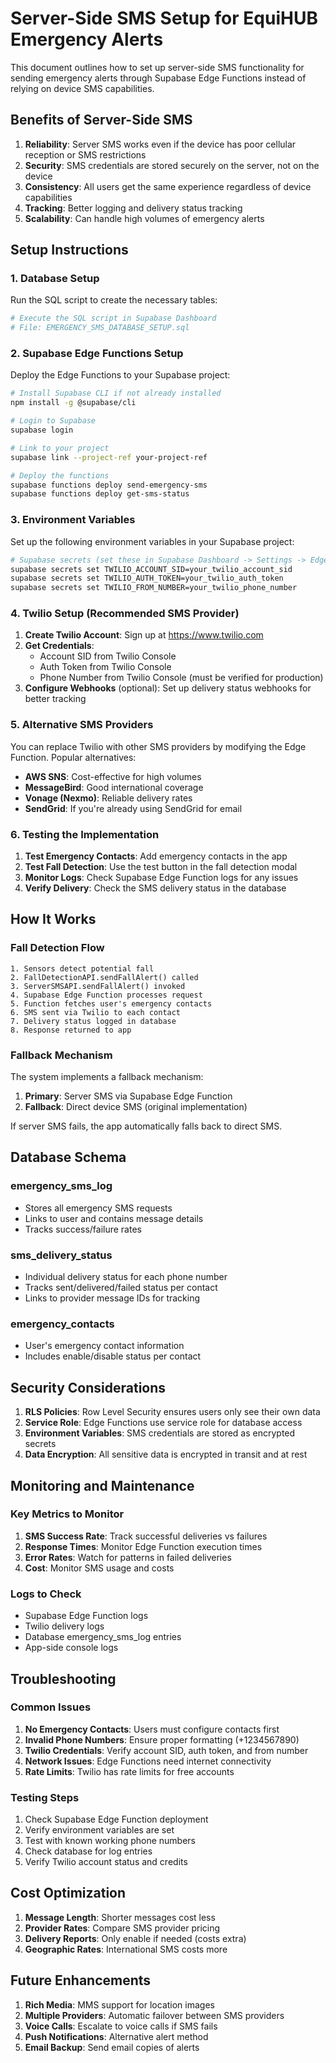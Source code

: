 # Server-Side SMS Setup for EquiHUB Emergency Alerts

This document outlines how to set up server-side SMS functionality for sending emergency alerts through Supabase Edge Functions instead of relying on device SMS capabilities.

## Benefits of Server-Side SMS

1. **Reliability**: Server SMS works even if the device has poor cellular reception or SMS restrictions
2. **Security**: SMS credentials are stored securely on the server, not on the device
3. **Consistency**: All users get the same experience regardless of device capabilities
4. **Tracking**: Better logging and delivery status tracking
5. **Scalability**: Can handle high volumes of emergency alerts

## Setup Instructions

### 1. Database Setup

Run the SQL script to create the necessary tables:

```bash
# Execute the SQL script in Supabase Dashboard
# File: EMERGENCY_SMS_DATABASE_SETUP.sql
```

### 2. Supabase Edge Functions Setup

Deploy the Edge Functions to your Supabase project:

```bash
# Install Supabase CLI if not already installed
npm install -g @supabase/cli

# Login to Supabase
supabase login

# Link to your project
supabase link --project-ref your-project-ref

# Deploy the functions
supabase functions deploy send-emergency-sms
supabase functions deploy get-sms-status
```

### 3. Environment Variables

Set up the following environment variables in your Supabase project:

```bash
# Supabase secrets (set these in Supabase Dashboard -> Settings -> Edge Functions)
supabase secrets set TWILIO_ACCOUNT_SID=your_twilio_account_sid
supabase secrets set TWILIO_AUTH_TOKEN=your_twilio_auth_token
supabase secrets set TWILIO_FROM_NUMBER=your_twilio_phone_number
```

### 4. Twilio Setup (Recommended SMS Provider)

1. **Create Twilio Account**: Sign up at https://www.twilio.com
2. **Get Credentials**:
   - Account SID from Twilio Console
   - Auth Token from Twilio Console
   - Phone Number from Twilio Console (must be verified for production)
3. **Configure Webhooks** (optional): Set up delivery status webhooks for better tracking

### 5. Alternative SMS Providers

You can replace Twilio with other SMS providers by modifying the Edge Function. Popular alternatives:

- **AWS SNS**: Cost-effective for high volumes
- **MessageBird**: Good international coverage
- **Vonage (Nexmo)**: Reliable delivery rates
- **SendGrid**: If you're already using SendGrid for email

### 6. Testing the Implementation

1. **Test Emergency Contacts**: Add emergency contacts in the app
2. **Test Fall Detection**: Use the test button in the fall detection modal
3. **Monitor Logs**: Check Supabase Edge Function logs for any issues
4. **Verify Delivery**: Check the SMS delivery status in the database

## How It Works

### Fall Detection Flow

```
1. Sensors detect potential fall
2. FallDetectionAPI.sendFallAlert() called
3. ServerSMSAPI.sendFallAlert() invoked
4. Supabase Edge Function processes request
5. Function fetches user's emergency contacts
6. SMS sent via Twilio to each contact
7. Delivery status logged in database
8. Response returned to app
```

### Fallback Mechanism

The system implements a fallback mechanism:

1. **Primary**: Server SMS via Supabase Edge Function
2. **Fallback**: Direct device SMS (original implementation)

If server SMS fails, the app automatically falls back to direct SMS.

## Database Schema

### emergency_sms_log

- Stores all emergency SMS requests
- Links to user and contains message details
- Tracks success/failure rates

### sms_delivery_status

- Individual delivery status for each phone number
- Tracks sent/delivered/failed status per contact
- Links to provider message IDs for tracking

### emergency_contacts

- User's emergency contact information
- Includes enable/disable status per contact

## Security Considerations

1. **RLS Policies**: Row Level Security ensures users only see their own data
2. **Service Role**: Edge Functions use service role for database access
3. **Environment Variables**: SMS credentials are stored as encrypted secrets
4. **Data Encryption**: All sensitive data is encrypted in transit and at rest

## Monitoring and Maintenance

### Key Metrics to Monitor

1. **SMS Success Rate**: Track successful deliveries vs failures
2. **Response Times**: Monitor Edge Function execution times
3. **Error Rates**: Watch for patterns in failed deliveries
4. **Cost**: Monitor SMS usage and costs

### Logs to Check

- Supabase Edge Function logs
- Twilio delivery logs
- Database emergency_sms_log entries
- App-side console logs

## Troubleshooting

### Common Issues

1. **No Emergency Contacts**: Users must configure contacts first
2. **Invalid Phone Numbers**: Ensure proper formatting (+1234567890)
3. **Twilio Credentials**: Verify account SID, auth token, and from number
4. **Network Issues**: Edge Functions need internet connectivity
5. **Rate Limits**: Twilio has rate limits for free accounts

### Testing Steps

1. Check Supabase Edge Function deployment
2. Verify environment variables are set
3. Test with known working phone numbers
4. Check database for log entries
5. Verify Twilio account status and credits

## Cost Optimization

1. **Message Length**: Shorter messages cost less
2. **Provider Rates**: Compare SMS provider pricing
3. **Delivery Reports**: Only enable if needed (costs extra)
4. **Geographic Rates**: International SMS costs more

## Future Enhancements

1. **Rich Media**: MMS support for location images
2. **Multiple Providers**: Automatic failover between SMS providers
3. **Voice Calls**: Escalate to voice calls if SMS fails
4. **Push Notifications**: Alternative alert method
5. **Email Backup**: Send email copies of alerts
